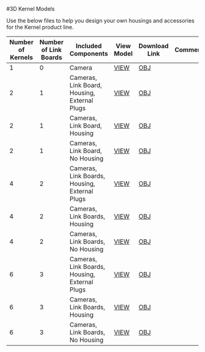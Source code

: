 #3D Kernel Models

Use the below files to help you design your own housings and accessories for the Kernel product line.

| **Number of Kernels** | **Number of Link Boards**    | **Included Components**  | **View Model** |**Download Link** | **Comments** |
|-----------------------|------------------------------|--------------------------|----------------|------------------|--------------|
| 1                     | 0                            | Camera                   |  [VIEW](https://sketchfab.com/models/f7ef771dd7374b0ea622a018df0a0af1)      | [OBJ](http://docs.peauproductions.com/kernel/3d_models/kernel_housing.obj)                 |              |
| 2                     | 1                            | Cameras, Link Board, Housing, External Plugs  | [VIEW](https://sketchfab.com/models/0c1e03536b69449593d5e1f9e61d29a0)        |[OBJ](http://docs.peauproductions.com/kernel/3d_models/array_2_housing_plugs.obj)     |              |
| 2                     | 1                            | Cameras, Link Board, Housing | [VIEW](https://sketchfab.com/models/1b6cdfa2161e4f9db5ed77f5c501c6bd)                |[OBJ](http://docs.peauproductions.com/kernel/3d_models/array_2_housing.obj)|   |
| 2                     | 1                            | Cameras, Link Board, No Housing |[VIEW](https://sketchfab.com/models/a47dec2f5ae34b618c92afcdd6584bad)                    | [OBJ](http://docs.peauproductions.com/kernel/3d_models/array_2_no_housing.obj) | |
| 4                     | 2                            | Cameras, Link Boards, Housing, External Plugs  |[VIEW](https://sketchfab.com/models/1efbf2262fd041dea3e7b9ca96ae938b)                     |[OBJ](http://docs.peauproductions.com/kernel/3d_models/array_4_housing_plugs.obj) |  |
| 4                     | 2                            | Cameras, Link Boards, Housing |[VIEW](https://sketchfab.com/models/575fee5dfd784e209c866b3cb8b33404)                     |[OBJ](http://docs.peauproductions.com/kernel/3d_models/array_4_housing.obj)|   |
| 4                     | 2                            | Cameras, Link Boards, No Housing |[VIEW](https://sketchfab.com/models/885bc83e7b53485bbdc20e21cc203f4c)                     |[OBJ](http://docs.peauproductions.com/kernel/3d_models/array_4_no_housing.obj) |   |
| 6                     | 3                            | Cameras, Link Boards, Housing, External Plugs  | [VIEW](https://sketchfab.com/models/7816a9544ecb41f8bda8d7af31d8866d)                    |[OBJ](http://docs.peauproductions.com/kernel/3d_models/array_6_housing_plugs.obj) |  |
| 6                     | 3                            | Cameras, Link Boards, Housing |[VIEW](https://sketchfab.com/models/b454926fd3324f2fbabe543b51f67e2d)                     |[OBJ](http://docs.peauproductions.com/kernel/3d_models/array_6_housing.obj)|   |
| 6                     | 3                            | Cameras, Link Boards, No Housing |[VIEW](https://sketchfab.com/models/f5c47bc95a5c4cc5842ca0d50cc6214f)                     |[OBJ](http://docs.peauproductions.com/kernel/3d_models/array_6_no_housing.obj) |   |
  



































